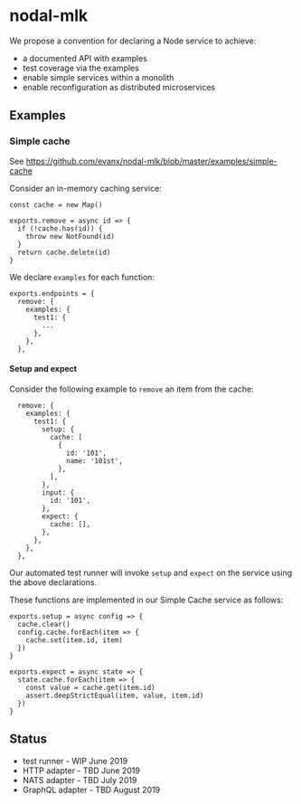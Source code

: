 # nodal-mlk

We propose a convention for declaring a Node service to achieve:

- a documented API with examples
- test coverage via the examples
- enable simple services within a monolith
- enable reconfiguration as distributed microservices

## Examples

### Simple cache

See https://github.com/evanx/nodal-mlk/blob/master/examples/simple-cache

Consider an in-memory caching service:

```
const cache = new Map()

exports.remove = async id => {
  if (!cache.has(id)) {
    throw new NotFound(id)
  }
  return cache.delete(id)
}
```

We declare `examples` for each function:

```
exports.endpoints = {
  remove: {
    examples: {
      test1: {
        ...
      },
    },
  },
```

#### Setup and expect

Consider the following example to `remove` an item from the cache:

```
  remove: {
    examples: {
      test1: {
        setup: {
          cache: [
            {
              id: '101',
              name: '101st',
            },
          ],
        },
        input: {
          id: '101',
        },
        expect: {
          cache: [],
        },
      },
    },
  },
```

Our automated test runner will invoke `setup` and `expect` on the service using the above declarations.

These functions are implemented in our Simple Cache service as follows:

```
exports.setup = async config => {
  cache.clear()
  config.cache.forEach(item => {
    cache.set(item.id, item)
  })
}

exports.expect = async state => {
  state.cache.forEach(item => {
    const value = cache.get(item.id)
    assert.deepStrictEqual(item, value, item.id)
  })
}
```

## Status

- test runner - WIP June 2019
- HTTP adapter - TBD June 2019
- NATS adapter - TBD July 2019
- GraphQL adapter - TBD August 2019

